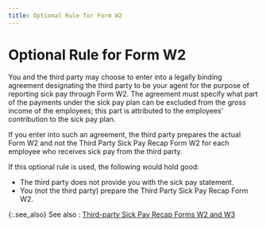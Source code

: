 ```yaml
---
title: Optional Rule for Form W2
---
```


# Optional Rule for Form W2


You and the third party may choose to enter into a legally binding agreement  designating the third party to be your agent for the purpose of reporting  sick pay through Form W2. The agreement must specify what part of the  payments under the sick pay plan can be excluded from the gross income  of the employees; this part is attributed to the employees' contribution  to the sick pay plan.


If you enter into such an agreement, the third party prepares the actual  Form W2 and not the Third Party Sick Pay Recap Form W2 for each employee  who receives sick pay from the third party.


If this optional rule is used, the following would hold good:

- The third party  does not provide you with the sick pay statement.
- You (not the third  party) prepare the Third Party Sick Pay Recap Form W2.



{:.see_also}
See also
: [Third-party  Sick Pay Recap Forms W2 and W3 ]({{site.prl_baseurl}}/misc/third-party_sick_pay_recap_forms_w2_and_w3.html)
